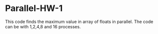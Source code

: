 # Parallel-HW-1

This code finds the maximum value in array of floats in parallel. The code can be with 1,2,4,8 and 16 processes. 
